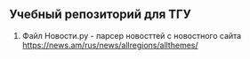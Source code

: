 ## Учебный репозиторий для ТГУ 
1. Файл Новости.py  - парсер новосттей с новостного сайта https://news.am/rus/news/allregions/allthemes/
